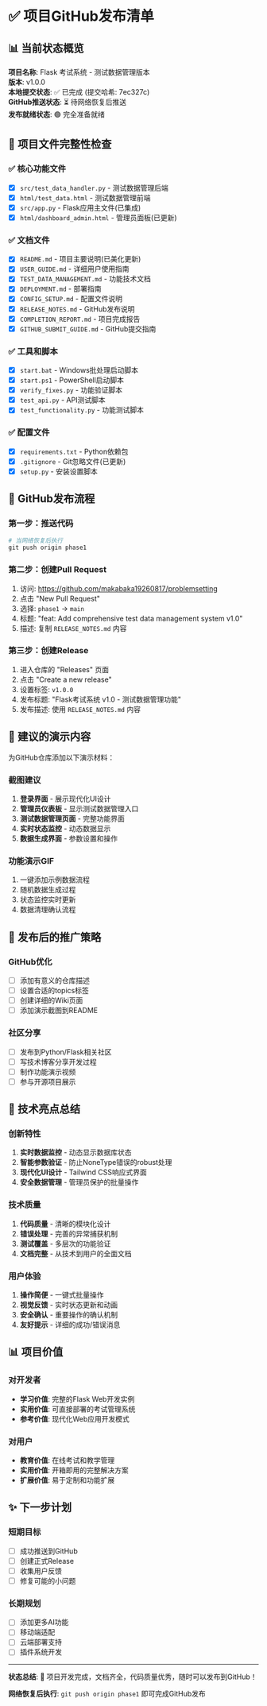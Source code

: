 # ✅ 项目GitHub发布清单

## 📊 当前状态概览

**项目名称**: Flask 考试系统 - 测试数据管理版本  
**版本**: v1.0.0  
**本地提交状态**: ✅ 已完成 (提交哈希: 7ec327c)  
**GitHub推送状态**: ⏳ 待网络恢复后推送  
**发布就绪状态**: 🟢 完全准备就绪

## 📁 项目文件完整性检查

### ✅ 核心功能文件
- [x] `src/test_data_handler.py` - 测试数据管理后端
- [x] `html/test_data.html` - 测试数据管理前端
- [x] `src/app.py` - Flask应用主文件(已集成)
- [x] `html/dashboard_admin.html` - 管理员面板(已更新)

### ✅ 文档文件
- [x] `README.md` - 项目主要说明(已美化更新)
- [x] `USER_GUIDE.md` - 详细用户使用指南
- [x] `TEST_DATA_MANAGEMENT.md` - 功能技术文档
- [x] `DEPLOYMENT.md` - 部署指南
- [x] `CONFIG_SETUP.md` - 配置文件说明
- [x] `RELEASE_NOTES.md` - GitHub发布说明
- [x] `COMPLETION_REPORT.md` - 项目完成报告
- [x] `GITHUB_SUBMIT_GUIDE.md` - GitHub提交指南

### ✅ 工具和脚本
- [x] `start.bat` - Windows批处理启动脚本
- [x] `start.ps1` - PowerShell启动脚本
- [x] `verify_fixes.py` - 功能验证脚本
- [x] `test_api.py` - API测试脚本
- [x] `test_functionality.py` - 功能测试脚本

### ✅ 配置文件
- [x] `requirements.txt` - Python依赖包
- [x] `.gitignore` - Git忽略文件(已更新)
- [x] `setup.py` - 安装设置脚本

## 🚀 GitHub发布流程

### 第一步：推送代码
```powershell
# 当网络恢复后执行
git push origin phase1
```

### 第二步：创建Pull Request
1. 访问: https://github.com/makabaka19260817/problemsetting
2. 点击 "New Pull Request"
3. 选择: `phase1` → `main`
4. 标题: "feat: Add comprehensive test data management system v1.0"
5. 描述: 复制 `RELEASE_NOTES.md` 内容

### 第三步：创建Release
1. 进入仓库的 "Releases" 页面
2. 点击 "Create a new release"
3. 设置标签: `v1.0.0`
4. 发布标题: "Flask考试系统 v1.0 - 测试数据管理功能"
5. 发布描述: 使用 `RELEASE_NOTES.md` 内容

## 📸 建议的演示内容

为GitHub仓库添加以下演示材料：

### 截图建议
1. **登录界面** - 展示现代化UI设计
2. **管理员仪表板** - 显示测试数据管理入口
3. **测试数据管理页面** - 完整功能界面
4. **实时状态监控** - 动态数据显示
5. **数据生成界面** - 参数设置和操作

### 功能演示GIF
1. 一键添加示例数据流程
2. 随机数据生成过程
3. 状态监控实时更新
4. 数据清理确认流程

## 🎯 发布后的推广策略

### GitHub优化
- [ ] 添加有意义的仓库描述
- [ ] 设置合适的topics标签
- [ ] 创建详细的Wiki页面
- [ ] 添加演示截图到README

### 社区分享
- [ ] 发布到Python/Flask相关社区
- [ ] 写技术博客分享开发过程
- [ ] 制作功能演示视频
- [ ] 参与开源项目展示

## 🔧 技术亮点总结

### 创新特性
1. **实时数据监控** - 动态显示数据库状态
2. **智能参数验证** - 防止NoneType错误的robust处理
3. **现代化UI设计** - Tailwind CSS响应式界面
4. **安全数据管理** - 管理员保护的批量操作

### 技术质量
1. **代码质量** - 清晰的模块化设计
2. **错误处理** - 完善的异常捕获机制
3. **测试覆盖** - 多层次的功能验证
4. **文档完整** - 从技术到用户的全面文档

### 用户体验
1. **操作简便** - 一键式批量操作
2. **视觉反馈** - 实时状态更新和动画
3. **安全确认** - 重要操作的确认机制
4. **友好提示** - 详细的成功/错误消息

## 📊 项目价值

### 对开发者
- **学习价值**: 完整的Flask Web开发实例
- **实用价值**: 可直接部署的考试管理系统
- **参考价值**: 现代化Web应用开发模式

### 对用户
- **教育价值**: 在线考试和教学管理
- **实用价值**: 开箱即用的完整解决方案
- **扩展价值**: 易于定制和功能扩展

## ✨ 下一步计划

### 短期目标
- [ ] 成功推送到GitHub
- [ ] 创建正式Release
- [ ] 收集用户反馈
- [ ] 修复可能的小问题

### 长期规划
- [ ] 添加更多AI功能
- [ ] 移动端适配
- [ ] 云端部署支持
- [ ] 插件系统开发

---

**状态总结**: 🎉 项目开发完成，文档齐全，代码质量优秀，随时可以发布到GitHub！

**网络恢复后执行**: `git push origin phase1` 即可完成GitHub发布
